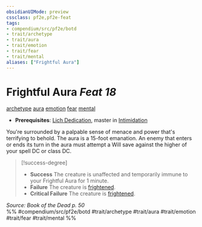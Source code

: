 ```yaml
---
obsidianUIMode: preview
cssclass: pf2e,pf2e-feat
tags:
- compendium/src/pf2e/botd
- trait/archetype
- trait/aura
- trait/emotion
- trait/fear
- trait/mental
aliases: ["Frightful Aura"]
---
```

# Frightful Aura  *Feat 18*  
[archetype](../../rules/traits/archetype.md)  [aura](../../rules/traits/aura.md)  [emotion](../../rules/traits/emotion.md)  [fear](../../rules/traits/fear.md)  [mental](../../rules/traits/mental.md)  

- **Prerequisites**: [Lich Dedication](lich-dedication-botd.md), master in [Intimidation](../skills.md#Intimidation)

You're surrounded by a palpable sense of menace and power that's terrifying to behold. The aura is a 15-foot emanation. An enemy that enters or ends its turn in the aura must attempt a Will save against the higher of your spell DC or class DC.

> [!success-degree] 
> - **Success** The creature is unaffected and temporarily immune to your Frightful Aura for 1 minute.
> - **Failure** The creature is [frightened](../../rules/conditions.md#Frightened).
> - **Critical Failure** The creature is [frightened](../../rules/conditions.md#Frightened).

*Source: Book of the Dead p. 50*  
%% #compendium/src/pf2e/botd #trait/archetype #trait/aura #trait/emotion #trait/fear #trait/mental %%